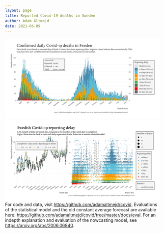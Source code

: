 ```yaml
---
layout: page
title: Reported Covid-19 deaths in Sweden
author: Adam Altmejd
date: 2021-06-09
---
```


![Graph of Swedish Covid-19 deaths with reporting delay.](deaths_lag_sweden_2021-06-09.png "Swedish Covid-19 deaths.")
![Graph of Swedish Covid-19 reporting delay in daily deaths.](lag_trend_sweden_2021-06-09.png "Trend in Swedish Covid-19 mortality reporting delay.")
For code and data, visit <https://github.com/adamaltmejd/covid>.
Evaluations of the statistical model and the old constant average forecast are available here: <https://github.com/adamaltmejd/covid/tree/master/docs/eval>.
For an indepth explanation and evaluation of the nowcasting model, see <https://arxiv.org/abs/2006.06840>.
